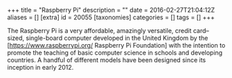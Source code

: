 +++
title = "Raspberry Pi"
description = ""
date = 2016-02-27T21:04:12Z
aliases = []
[extra]
id = 20055
[taxonomies]
categories = []
tags = []
+++

The Raspberry Pi is a very affordable, amazingly versatile, credit card–sized, single-board computer developed in the United Kingdom by the [https://www.raspberrypi.org/ Raspberry Pi Foundation] with the intention to promote the teaching of basic computer science in schools and developing countries. A handful of different models have been designed since its inception in early 2012.
